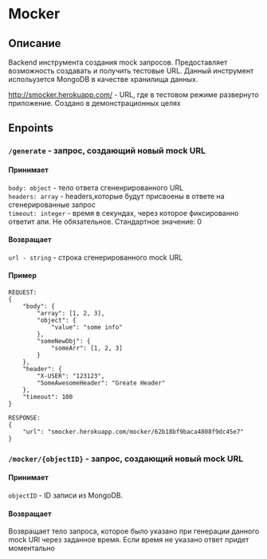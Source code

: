 # Mocker

## Описание
Backend инструмента создания mock запросов. Предоставляет возможность создавать и получить тестовые URL. Данный инструмент испольузется MongoDB в качестве хранилища данных.

http://smocker.herokuapp.com/  - URL, где в тестовом режиме развернуто приложение. Создано в демонстрационных целях

## Enpoints
### ```/generate``` - запрос, создающий новый mock URL

#### Принимает

```body: object``` - тело ответа сгененрированного URL  
```headers: array``` - headers,которые будут присвоены в ответе на сгенерированные запрос  
```timeout: integer``` - время в секундах, через которое фиксированно ответит апи. Не обязательное. Стандартное значение: 0  


#### Возвращает
```url - string``` - строка сгенерированного mock URL

#### Пример
```
REQUEST:
{
    "body": {
        "array": [1, 2, 3],
        "object": {
            "value": "some info"
        },
        "someNewObj": {
            "someArr": [1, 2, 3]
        }
    },
    "header": {
        "X-USER": "123123",
        "SomeAwesomeHeader": "Greate Header" 
    },
    "timeout": 100
}

RESPONSE:
{
    "url": "smocker.herokuapp.com/mocker/62b18bf9baca4808f9dc45e7"
}
```

### ```/mocker/{objectID}``` - запрос, создающий новый mock URL

#### Принимает
```objectID``` - ID записи из MongoDB.

#### Возвращает
Возвращает тело запроса, которое было указано при генерации данного mock URl через заданное время. Если время не указано ответ придет моментально
